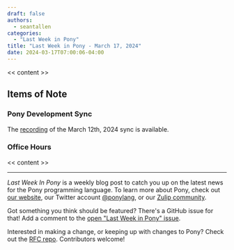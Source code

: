```yaml
---
draft: false
authors:
  - seantallen
categories:
  - "Last Week in Pony"
title: "Last Week in Pony - March 17, 2024"
date: 2024-03-17T07:00:06-04:00
---
```


<< content >>

<!-- more -->

## Items of Note

### Pony Development Sync

The [recording](https://vimeo.com/<<video-id>>) of the March 12th, 2024 sync is available.

### Office Hours

<< content >>

---

_Last Week In Pony_ is a weekly blog post to catch you up on the latest news for the Pony programming language. To learn more about Pony, check out [our website](https://ponylang.io), our Twitter account [@ponylang](https://twitter.com/ponylang), or our [Zulip community](https://ponylang.zulipchat.com).

Got something you think should be featured? There's a GitHub issue for that! Add a comment to the [open "Last Week in Pony" issue](https://github.com/ponylang/ponylang.github.io/issues?q=is%3Aissue+is%3Aopen+label%3Alast-week-in-pony).

Interested in making a change, or keeping up with changes to Pony? Check out the [RFC repo](https://github.com/ponylang/rfcs). Contributors welcome!
